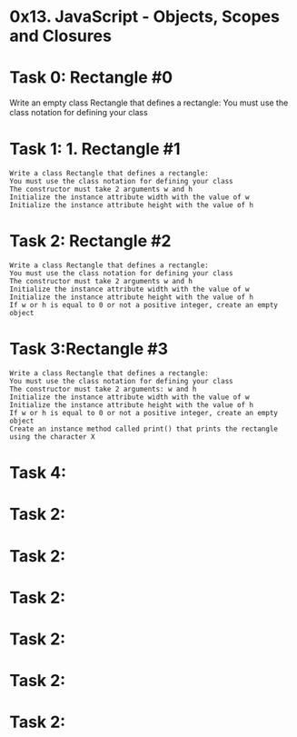 # 0x13. JavaScript - Objects, Scopes and Closures
# Task 0: Rectangle #0
   Write an empty class Rectangle that defines a rectangle:
    You must use the class notation for defining your class 
# Task 1: 1. Rectangle #1
    Write a class Rectangle that defines a rectangle:
    You must use the class notation for defining your class
    The constructor must take 2 arguments w and h
    Initialize the instance attribute width with the value of w
    Initialize the instance attribute height with the value of h
# Task 2: Rectangle #2
    Write a class Rectangle that defines a rectangle:
    You must use the class notation for defining your class
    The constructor must take 2 arguments w and h
    Initialize the instance attribute width with the value of w
    Initialize the instance attribute height with the value of h
    If w or h is equal to 0 or not a positive integer, create an empty object
# Task 3:Rectangle #3
    Write a class Rectangle that defines a rectangle:
    You must use the class notation for defining your class
    The constructor must take 2 arguments: w and h
    Initialize the instance attribute width with the value of w
    Initialize the instance attribute height with the value of h
    If w or h is equal to 0 or not a positive integer, create an empty object
    Create an instance method called print() that prints the rectangle using the character X
# Task 4:
# Task 2:
# Task 2:
# Task 2:
# Task 2:
# Task 2:
# Task 2:

